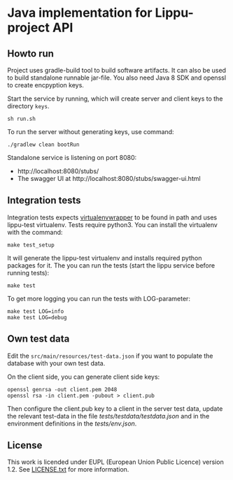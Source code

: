 # Java implementation for Lippu-project API


## Howto run
Project uses gradle-build tool to build software artifacts. It can also be
used to build standalone runnable jar-file. You also need Java 8 SDK
and openssl to create encpyption keys.

Start the service by running, which will create server and client keys
to the directory `keys`.
```
sh run.sh
```

To run the server without generating keys, use command:
```
./gradlew clean bootRun
```
Standalone service is listening on port 8080:
* http://localhost:8080/stubs/
* The swagger UI at http://localhost:8080/stubs/swagger-ui.html 


## Integration tests
Integration tests expects [virtualenvwrapper](https://pypi.python.org/pypi/virtualenvwrapper)
to be found in path and uses lippu-test virtualenv. Tests
require python3. You can install the virtualenv with the command:   
```
make test_setup
```
It will generate the lippu-test virtualenv and installs
required python packages for it. The you can run
the tests (start the lippu service before running tests):
```
make test
```

To get more logging you can run the tests with LOG-parameter:
```
make test LOG=info
make test LOG=debug

```

## Own test data
Edit the `src/main/resources/test-data.json` if you want to
populate the database with your own test data.

On the client side, you can generate client side keys:
```
openssl genrsa -out client.pem 2048
openssl rsa -in client.pem -pubout > client.pub
```
Then configure the client.pub key to a client in the server
test data, update the relevant test-data in the
file *tests/testdata/testdata.json* and in the environment
definitions in the *tests/env.json*.

## License
This work is licended under EUPL (European Union Public Licence) version 1.2. See [LICENSE.txt](LICENSE.txt)
for more information.